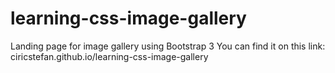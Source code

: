 # learning-css-image-gallery
Landing page for image gallery using Bootstrap 3
You can find it on this link: ciricstefan.github.io/learning-css-image-gallery
